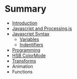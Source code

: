# Summary

* [Introduction](README.md)
* [Javascript and Processing.js](chapter1.md)
* [Javascript Syntax](javascript_syntax.md)
   * [Variables](variables.md)
   * [Indentifiers](indentifiers.md)
* [Programming](programming.md)
* [HSB ColorMode](hsb_colormode.md)
* [Transforms](transforms.md)
* Animation
* Functions

